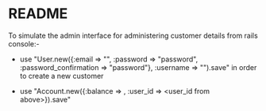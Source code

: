 # README

To simulate the admin interface for administering customer details from rails console:-

- use "User.new({:email => "<valid-email address>", :password => "password", :password_confirmation => "password"}, :username => "<users name>").save" in order to create a new customer

- use "Account.new({:balance => <amount>, :user_id => <user_id from above>}).save"